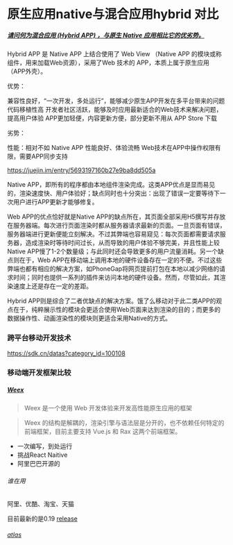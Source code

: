 # 原生应用native与混合应用hybrid 对比


##### [请问何为混合应用 (Hybrid APP) ，与原生 Native 应用相比它的优劣势。](https://www.nowcoder.com/questionTerminal/f8617b133fc549c3b2630e086c93c32d)

Hybrid APP 是 Native APP 上结合使用了 Web View （Native APP 的模块或称组件，用来加载Web资源），采用了Web 技术的 APP，本质上属于原生应用（APP外壳）。

优势：

兼容性良好，“一次开发，多处运行”，能够减少原生APP开发在多平台带来的问题
代码移植性高
开发者社区活跃，能够及时应用最新适合的Web技术来解决问题，提高用户体验
APP更加轻便，内容更新方便，部分更新不用从 APP Store 下载

劣势：

性能：相对不如 Native APP 性能良好、体验流畅
Web技术在APP中操作权限有限，需要APP同步支持


https://juejin.im/entry/5693197160b27e9ba8dd505a

  Native APP，即所有的程序都由本地组件渲染完成。这类APP优点是显而易见的，渲染速度快、用户体验好；缺点同时也十分突出：出现了错误一定要等待下一次用户进行APP更新才能够修复。

  Web APP的优点恰好就是Native APP的缺点所在，其页面全部采用H5撰写并存放在服务器端。每次进行页面渲染时都从服务器请求最新的页面。一旦页面有错误，服务器端进行更新便能立刻解决。不过其弊端也容易窥见：每次页面都需要请求服务器，造成渲染时等待时间过长，从而导致的用户体验不够完美，并且性能上较Native APP慢了1-2个数量级；与此同时还会导致更多的用户流量消耗。另一个缺点则在于，Web APP在移动端上调用本地的硬件设备存在一定的不便。不过这些弊端也都有相应的解决方案，如PhoneGap将网页提前打包在本地以减少网络的请求时间；同时也提供一系列的插件来访问本地的硬件设备。然而，尽管如此，其渲染速度上还是存在一定的差距。

  Hybrid APP则是综合了二者优缺点的解决方案。饿了么移动对于此二类APP的观点在于，纯粹展示性的模块会更适合使用Web页面来达到渲染的目的；而更多的数据操作性、动画渲染性的模块则更适合采用Native的方式。


### 跨平台移动开发技术

https://sdk.cn/datas?category_id=100108

### 移动端开发框架比较

##### [Weex](https://weex.apache.org/cn/index.html)

> Weex 是一个使用 Web 开发体验来开发高性能原生应用的框架

> Weex 的结构是解耦的，渲染引擎与语法层是分开的，也不依赖任何特定的前端框架，目前主要支持 Vue.js 和 Rax 这两个前端框架。

+ 一次编写，到处运行
+ 挑战React Naitive
+ 阿里巴巴开源的

###### 谁在用

阿里、优酷、淘宝、天猫

目前最新的是0.19 [release](https://github.com/apache/incubator-weex/releases)


###### [atlas](http://atlas.taobao.org/docs/)
